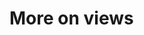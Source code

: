 <!--
/**
 * @name            More...
 * @namespace       doc.views
 * @type            Markdown
 * @platform        md
 * @status          stable
 * @menu            Documentation / Views           /doc/views/more
 *
 * @since           2.0.0
 * @author    Olivier Bossel <olivier.bossel@gmail.com> (https://olivierbossel.com)
 */
-->

<!-- image -->

<!-- header -->
##### 



# More on views

